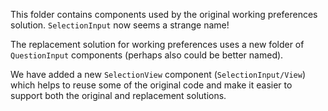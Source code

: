 This folder contains components used by the original working preferences solution.
`SelectionInput` now seems a strange name!

The replacement solution for working preferences uses a new folder of `QuestionInput` components (perhaps also could be better named).

We have added a new `SelectionView` component (`SelectionInput/View`) which helps to reuse some of the original code and make it easier to support both the original and replacement solutions.
